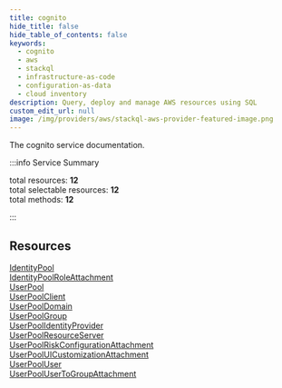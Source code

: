 ```yaml
---
title: cognito
hide_title: false
hide_table_of_contents: false
keywords:
  - cognito
  - aws
  - stackql
  - infrastructure-as-code
  - configuration-as-data
  - cloud inventory
description: Query, deploy and manage AWS resources using SQL
custom_edit_url: null
image: /img/providers/aws/stackql-aws-provider-featured-image.png
---
```


The cognito service documentation.

:::info Service Summary

<div class="row">
<div class="providerDocColumn">
<span>total resources:&nbsp;<b>12</b></span><br />
<span>total selectable resources:&nbsp;<b>12</b></span><br />
<span>total methods:&nbsp;<b>12</b></span><br />
</div>
</div>

:::

## Resources
<div class="row">
<div class="providerDocColumn">
<a href="/providers/aws/cognito/IdentityPool/">IdentityPool</a><br />
<a href="/providers/aws/cognito/IdentityPoolRoleAttachment/">IdentityPoolRoleAttachment</a><br />
<a href="/providers/aws/cognito/UserPool/">UserPool</a><br />
<a href="/providers/aws/cognito/UserPoolClient/">UserPoolClient</a><br />
<a href="/providers/aws/cognito/UserPoolDomain/">UserPoolDomain</a><br />
<a href="/providers/aws/cognito/UserPoolGroup/">UserPoolGroup</a>
</div>
<div class="providerDocColumn">
<a href="/providers/aws/cognito/UserPoolIdentityProvider/">UserPoolIdentityProvider</a><br />
<a href="/providers/aws/cognito/UserPoolResourceServer/">UserPoolResourceServer</a><br />
<a href="/providers/aws/cognito/UserPoolRiskConfigurationAttachment/">UserPoolRiskConfigurationAttachment</a><br />
<a href="/providers/aws/cognito/UserPoolUICustomizationAttachment/">UserPoolUICustomizationAttachment</a><br />
<a href="/providers/aws/cognito/UserPoolUser/">UserPoolUser</a><br />
<a href="/providers/aws/cognito/UserPoolUserToGroupAttachment/">UserPoolUserToGroupAttachment</a>
</div>
</div>